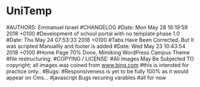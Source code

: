 # UniTemp
#AUTHORS: Emmanuel Israel
#CHANGELOG
    #Date:   Mon May 28 16:19:59 2018 +0100
        #Development of school portal with no template phase 1.0
    #Date:   Thu May 24 07:53:33 2018 +0100
        #Tabs Have Been Corrected, But It was scripted Manuallly and footer is added
    #Date:   Wed May 23 10:43:54 2018 +0100
        #Home Page 70% Done, Mimiking WordPress Campus Theme
        #file restructuring.
#COPYING / LICENSE: 
    #All Images May Be Subjected TO copyright; all images was coined from www.bing.com
    #this is intended for practice only..
#Bugs:
    #Responsiveness is yet to be fully 100% as it would appear on Cms...
    #javascript Bugs recuring varables
    #all for now